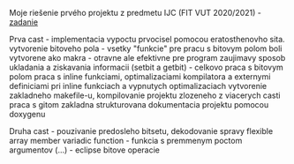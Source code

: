 Moje riešenie prvého projektu z predmetu IJC (FIT VUT 2020/2021) - [zadanie](assignment.html)

Prva cast - implementacia vypoctu prvocisel pomocou eratosthenovho sita.
    vytvorenie bitoveho pola - vsetky "funkcie" pre pracu s bitovym polom boli vytvorene ako 
        makra - otravne ale efektivne pre program
    zaujimavy sposob ukladania a ziskavania informacii (setbit a getbit) - celkovo 
        praca s bitovym polom
    praca s inline funkciami, optimalizaciami kompilatora a externymi definiciami pri inline
        funkciach a vypnutych optimalizaciach
    vytvorenie zakladneho makefile-u, kompilovanie projektu zlozeneho z viacerych casti
    praca s gitom
    zakladna strukturovana dokumentacia projektu pomocou doxygenu

Druha cast - pouzivanie predosleho bitsetu, dekodovanie spravy
    flexible array member
    variadic function - funkcia s premmenym poctom argumentov (...) - eclipse
    bitove operacie
